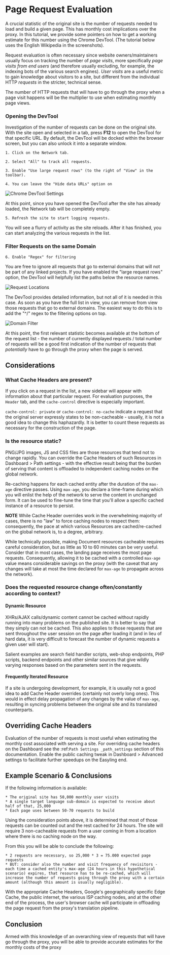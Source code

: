 # Page Request Evaluation 

A crucial statistic of the original site is the number of requests needed to load and build a given page. This has monthly cost implications over the proxy. In this tutorial, we provide some pointers on how to get a working estimate for this number using the Chrome DevTool. (The tutorial below uses the English Wikipedia in the screenshots).

Request evaluation is often necessary since website owners/maintainers usually focus on tracking the number of *page visits*, more specifically *page visits from end users* (and therefore usually excluding, for example, the indexing bots of the various search engines). *User visits* are a useful metric to gain knowledge about visitors to a site, but different from the individual HTTP *requests* in the stricter, technical sense. 

The number of HTTP requests that will have to go through the proxy when a page visit happens will be the multiplier to use when estimating monthly page views.

### Opening the DevTool

Investigation of the number of requests can be done on the original site. With the site open and selected in a tab, press **F12** to open the DevTool for that specific URL. By default, the DevTool will be docked within the browser screen, but you can also unlock it into a separate window.

    1. Click on the Network tab.

    2. Select "All" to track all requests.

    3. Enable "Use large request rows" (to the right of "View" in the toolbar).

    4. You can leave the "Hide data URLs" option on

![Chrome DevTool Settings](/img/misc/devtool/settings.png)

At this point, since you have opened the DevTool after the site has already loaded, the Network tab will be completely empty.

    5. Refresh the site to start logging requests.

You will see a flurry of activity as the site reloads. After it has finished, you can start analyzing the various requests in the list.

### Filter Requests on the same Domain

    6. Enable "Regex" for filtering

You are free to ignore all requests that go to external domains that will not be part of any linked projects. If you have enabled the "large request rows" option, the DevTool will helpfully list the paths below the resource names.

![Request Locations](/img/misc/devtool/request-list.png)

The DevTool provides detailed information, but not all of it is needed in this case. As soon as you have the full list in view, you can remove from view those requests that go to external domains. The easiest way to do this is to add the "^/" regex to the filtering options on top.

![Domain Filter](/img/misc/devtool/filter-for-domain.png)

At this point, the first relevant statistic becomes available at the bottom of the request list - the number of currently displayed requests / total number of requests will be a good first indication of the number of requests that *potentially* have to go through the proxy when the page is served.

## Considerations

### What Cache Headers are present?

If you click on a request in the list, a new sidebar will appear with information about that particular request. For evaluation purposes, the `Header` tab, and the `cache-control` directive is especially important.

`cache-control: private` or `cache-control: no-cache` indicate a request that the original server expressly states to be non-cacheable - usually, it is not a good idea to change this haphazardly. It is better to count these requests as necessary for the construction of the page.

### Is the resource static?

PNG/JPG images, JS and CSS files are those resources that tend not to change rapidly. You can override the Cache Headers of such Resources in Dashboard > Path settings  - with the effective result being that the burden of serving that content is offloaded to independent caching nodes on the global network.

Re-caching happens for each cached entity after the duration of the `max-age` directive passes. Using `max-age`, you declare a time-frame during which you will enlist the help of the network to serve the content in unchanged form. It can be used to fine-tune the time that you'll allow a specific cached instance of a resource to persist.

**NOTE** While Cache Header overrides work in the overwhelming majority of cases, there is no "law" to force caching nodes to respect them: consequently, the pace at which various Resources are cached/re-cached on the global network is, to a degree, arbitrary.

While technically possible, making Document resources cacheable requires careful consideration, but as little as 10 to 60 minutes can be very useful. Consider that in most cases, the landing page receives the most page requests. Consequently, allowing it to be cached with a controlled  `max-age` value means considerable savings on the proxy (with the caveat that any changes will take at most the time declared for `max-age` to propagate across the network).

### Does the requested resource change often/constantly according to context?

#### Dynamic Resource

XHRs/AJAX calls/dynamic content cannot be cached without rapidly running into many problems on the published site. It is better to say that they simply can not be cached. This also applies to those requests that are sent throughout the user session on the page after loading it (and in lieu of hard data, it is very difficult to forecast the number of dynamic requests a given user will start).

Salient examples are search field handler scripts, web-shop endpoints, PHP scripts, backend endpoints and other similar sources that give wildly varying responses based on the parameters sent in the requests.

#### Frequently Iterated Resource

If a site is undergoing development, for example, it is usually not a good idea to add Cache Header overrides (certainly not overly long ones). This  would in effect delay propagation of any changes by the value of `max-age`, resulting in syncing problems between the original site and its translated counterparts.

## Overriding Cache Headers

Evaluation of the number of requests is most useful when estimating the monthly cost associated with serving a site. For overriding cache headers on the Dashboard see the :ref:`Path Settings _path_settings` section of this documentation. Enable the public caching tweak in Dashboard > Advanced settings to facilitate further speedups on the Easyling end.

## Example Scenario & Conclusions

If the following information is available:

    * The original site has 50,000 monthly user visits
    * A single target language sub-domain is expected to receive about half of that, 25,000
    * Each page uses between 50-70 requests to build

Using the consideration points above, it is determined that most of those requests can be counted out and the rest cached for 24 hours. The site will require 3 non-cacheable requests from a user coming in from a location where there is no caching node on the way. 

From this you will be able to conclude the following:

    * 2 requests are necessary, so 25,000 * 3 = 75.000 expected page requests
    * BUT: consider also the number and visit frequency of revisitors - each time a cached entity's max-age (24 hours in this hypothetical scenario) expires, that resource has to be re-cached, which will increase the number of requests going through the proxy with a certain amount (although this amount is usually negligible).
    
With the appropriate Cache Headers, Google's geographically specific Edge Cache, the public internet, the various ISP caching nodes, and at the other end of the process, the user's browser cache will participate in offloading the page request from the proxy's translation pipeline.

## Conclusion

Armed with this knowledge of an overarching view of requests that will have go through the proxy, you will be able to provide accurate estimates for the monthly costs of the proxy
